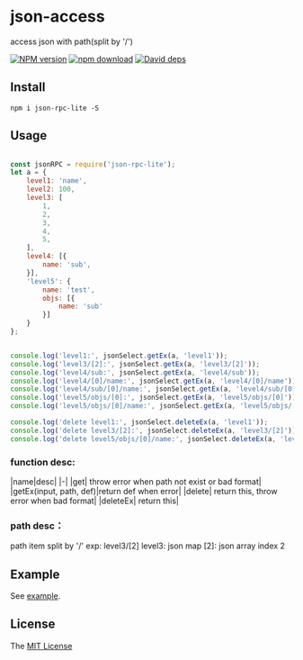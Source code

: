 # json-access
access json with path(split by '/')

[![NPM version][npm-image]][npm-url]
[![npm download][download-image]][download-url]
[![David deps][david-image]][david-url]

[npm-image]: https://img.shields.io/npm/v/json-rpc-lite.svg
[npm-url]: https://npmjs.com/package/json-rpc-lite
[download-image]: https://img.shields.io/npm/dm/json-rpc-lite.svg
[download-url]: https://npmjs.com/package/json-rpc-lite
[david-image]: https://img.shields.io/david/json-rpc-lite.svg
[david-url]: https://david-dm.org/imcooder/json-rpc-lite

## Install

```
npm i json-rpc-lite -S
```

## Usage

```js

const jsonRPC = require('json-rpc-lite');
let a = {
    level1: 'name',
    level2: 100,
    level3: [
        1,
        2,
        3,
        4,
        5,
    ],
    level4: [{
        name: 'sub',
    }],
    'level5': {
        name: 'test',
        objs: [{
            name: 'sub'
        }]
    }
};


console.log('level1:', jsonSelect.getEx(a, 'level1'));
console.log('level3/[2]:', jsonSelect.getEx(a, 'level3/[2]'));
console.log('level4/sub:', jsonSelect.getEx(a, 'level4/sub'));
console.log('level4/[0]/name:', jsonSelect.getEx(a, 'level4/[0]/name'));
console.log('level4/sub/[0]/name:', jsonSelect.getEx(a, 'level4/sub/[0]/name'));
console.log('level5/objs/[0]:', jsonSelect.getEx(a, 'level5/objs/[0]'));
console.log('level5/objs/[0]/name:', jsonSelect.getEx(a, 'level5/objs/[0]/name'));

console.log('delete level1:', jsonSelect.deleteEx(a, 'level1'));
console.log('delete level3/[2]:', jsonSelect.deleteEx(a, 'level3/[2]'));
console.log('delete level5/objs/[0]/name:', jsonSelect.deleteEx(a, 'level5/objs/[0]/name'));
```
### function desc:
|name|desc|
|-|
|get| throw error when path not exist or bad format|
|getEx(input, path, def)|return def when error|
|delete| return this, throw error when bad format|
|deleteEx| return this|

### path desc：
path item split by '/'
exp:
level3/[2] 
level3: json map
[2]: json array index 2

## Example

See [example](example/).

## License

The [MIT License](LICENSE)
